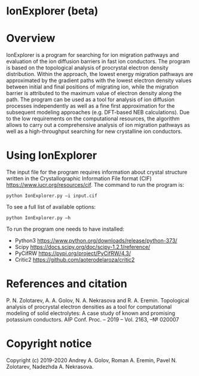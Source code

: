 # IonExplorer (beta)
# Overview
IonExplorer is a program for searching for ion migration pathways and evaluation of the ion diffusion barriers in fast ion conductors. The program is based on the topological analysis of procrystal electron density distribution. Within the approach, the lowest energy migration pathways are approximated by the gradient paths with the lowest electron density values between initial and final positions of migrating ion, while the migration barrier is attributed to the maximum value of electron density along the path. The program can be used as a tool for analysis of ion diffusion processes independently as well as a fine first approximation for the subsequent modeling approaches (e.g. DFT-based NEB calculations). Due to the low requirements on the computational resources, the algorithm allows to carry out a comprehensive analysis of ion migration pathways as well as a high-throughput searching for new crystalline ion conductors.
# Using IonExplorer
The input file for the program requires information about crystal structure written in the Crystallographic Information File format (CIF) https://www.iucr.org/resources/cif. The command to run the program is:
```
python IonExplorer.py –i input.cif
```
To see a full list of available options:
```
python IonExplorer.py –h
```

To run the program one needs to have installed:
-	Python3 https://www.python.org/downloads/release/python-373/
-	Scipy https://docs.scipy.org/doc/scipy-1.2.1/reference/
-	PyCifRW  https://pypi.org/project/PyCifRW/4.3/
-	Critic2 https://github.com/aoterodelaroza/critic2
# References and citation
P. N. Zolotarev, A. A. Golov, N. A. Nekrasova and R. A. Eremin. Topological analysis of procrystal electron densities as a tool for computational modeling of solid electrolytes: A case study of known and promising potassium conductors. AIP Conf. Proc. – 2019 – Vol. 2163, –№ 020007
# Copyright notice
Copyright (c) 2019-2020 Andrey A. Golov, Roman A. Eremin, Pavel N. Zolotarev, Nadezhda A. Nekrasova.


